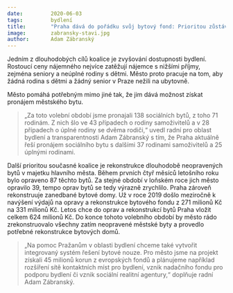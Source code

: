 ```yaml
---
date:         2020-06-03
tags:         bydlení
title:        "Praha dává do pořádku svůj bytový fond: Prioritou zůstávají pronájmy pro rodiny a rodiče samoživitele"
image: 	      zabransky-stavi.jpg
author:       Adam Zábranský
---
```


Jedním z dlouhodobých cílů koalice je zvyšování dostupnosti bydlení. Rostoucí ceny nájemného nejvíce zatěžují nájemce s nižšími příjmy, zejména seniory a neúplné rodiny s dětmi. Město proto pracuje na tom, aby žádná rodina s dětmi a žádný senior v Praze nežili na ubytovně.

Město pomáhá potřebným mimo jiné tak, že jim dává možnost získat pronájem městského bytu. 

> „Za toto volební období jsme pronajali 138 sociálních bytů, z toho 71 rodinám. Z nich šlo ve 43 případech o rodiny samoživitelů a v 28 případech o úplné rodiny se dvěma rodiči,“ uvedl radní pro oblast bydlení a transparentnosti Adam Zábranský s tím, že Praha aktuálně řeší pronájem sociálního bytu s dalšími 37 rodinami samoživitelů a 25 úplnými rodinami.

Další prioritou současné koalice je rekonstrukce dlouhodobě neopravených bytů v majetku hlavního města. Během prvních čtyř měsíců letošního roku bylo opraveno 87 těchto bytů. Za stejné období v loňském roce jich město opravilo 39, tempo oprav bytů se tedy výrazně zrychlilo. Praha zároveň rekonstruuje zanedbané bytové domy. Už v roce 2019 došlo meziročně k navýšení výdajů na opravy a rekonstrukce bytového fondu z 271 milionů Kč na 331 milionů Kč. Letos chce do oprav a rekonstrukcí bytů Praha vložit celkem 624 milionů Kč. Do konce tohoto volebního období by město rádo zrekonstruovalo všechny zatím neopravené městské byty a provedlo potřebné rekonstrukce bytových domů.

> „Na pomoc Pražanům v oblasti bydlení chceme také vytvořit integrovaný systém řešení bytové nouze. Pro město jsme na projekt získali 45 milionů korun z evropských fondů a plánujeme například rozšíření sítě kontaktních míst pro bydlení, vznik nadačního fondu pro podporu bydlení či vznik sociální realitní agentury,“ doplňuje radní Adam Zábranský.
